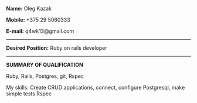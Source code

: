 **Name:**                 Oleg Kazak

**Mobile:**               +375 29 5060333

**E-mail:**               q4wk13\@gmail.com

---------------------
**Desired Position:**     Ruby on rails developer

-----------------------  
**SUMMARY OF QUALIFICATION**

 Ruby, Rails, Postgres, git, Rspec
 
 My skills: Create CRUD applications, connect, configure Postgresql, make simple tests Rspec
